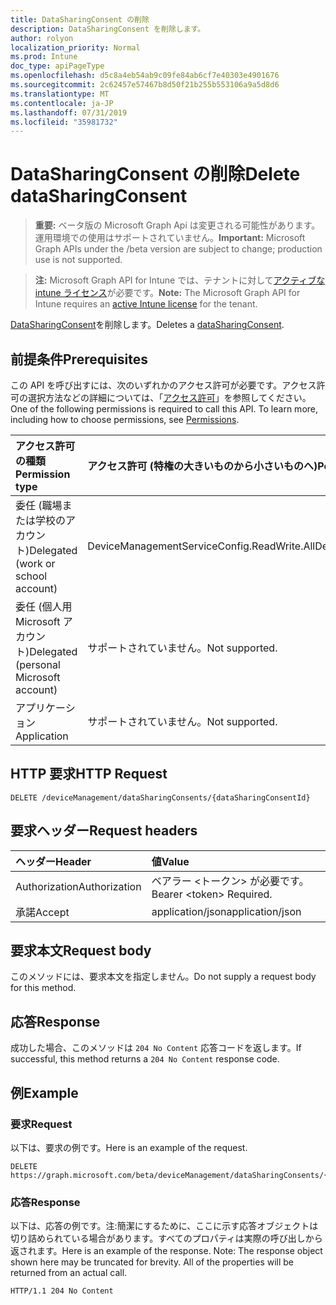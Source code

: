 ```yaml
---
title: DataSharingConsent の削除
description: DataSharingConsent を削除します。
author: rolyon
localization_priority: Normal
ms.prod: Intune
doc_type: apiPageType
ms.openlocfilehash: d5c8a4eb54ab9c09fe84ab6cf7e40303e4901676
ms.sourcegitcommit: 2c62457e57467b8d50f21b255b553106a9a5d8d6
ms.translationtype: MT
ms.contentlocale: ja-JP
ms.lasthandoff: 07/31/2019
ms.locfileid: "35981732"
---
```

# <a name="delete-datasharingconsent"></a><span data-ttu-id="ab076-103">DataSharingConsent の削除</span><span class="sxs-lookup"><span data-stu-id="ab076-103">Delete dataSharingConsent</span></span>

> <span data-ttu-id="ab076-104">**重要:** ベータ版の Microsoft Graph Api は変更される可能性があります。運用環境での使用はサポートされていません。</span><span class="sxs-lookup"><span data-stu-id="ab076-104">**Important:** Microsoft Graph APIs under the /beta version are subject to change; production use is not supported.</span></span>

> <span data-ttu-id="ab076-105">**注:** Microsoft Graph API for Intune では、テナントに対して[アクティブな intune ライセンス](https://go.microsoft.com/fwlink/?linkid=839381)が必要です。</span><span class="sxs-lookup"><span data-stu-id="ab076-105">**Note:** The Microsoft Graph API for Intune requires an [active Intune license](https://go.microsoft.com/fwlink/?linkid=839381) for the tenant.</span></span>

<span data-ttu-id="ab076-106">[DataSharingConsent](../resources/intune-devices-datasharingconsent.md)を削除します。</span><span class="sxs-lookup"><span data-stu-id="ab076-106">Deletes a [dataSharingConsent](../resources/intune-devices-datasharingconsent.md).</span></span>

## <a name="prerequisites"></a><span data-ttu-id="ab076-107">前提条件</span><span class="sxs-lookup"><span data-stu-id="ab076-107">Prerequisites</span></span>
<span data-ttu-id="ab076-p101">この API を呼び出すには、次のいずれかのアクセス許可が必要です。アクセス許可の選択方法などの詳細については、「[アクセス許可](/graph/permissions-reference)」を参照してください。</span><span class="sxs-lookup"><span data-stu-id="ab076-p101">One of the following permissions is required to call this API. To learn more, including how to choose permissions, see [Permissions](/graph/permissions-reference).</span></span>

|<span data-ttu-id="ab076-110">アクセス許可の種類</span><span class="sxs-lookup"><span data-stu-id="ab076-110">Permission type</span></span>|<span data-ttu-id="ab076-111">アクセス許可 (特権の大きいものから小さいものへ)</span><span class="sxs-lookup"><span data-stu-id="ab076-111">Permissions (from most to least privileged)</span></span>|
|:---|:---|
|<span data-ttu-id="ab076-112">委任 (職場または学校のアカウント)</span><span class="sxs-lookup"><span data-stu-id="ab076-112">Delegated (work or school account)</span></span>|<span data-ttu-id="ab076-113">DeviceManagementServiceConfig.ReadWrite.All</span><span class="sxs-lookup"><span data-stu-id="ab076-113">DeviceManagementServiceConfig.ReadWrite.All</span></span>|
|<span data-ttu-id="ab076-114">委任 (個人用 Microsoft アカウント)</span><span class="sxs-lookup"><span data-stu-id="ab076-114">Delegated (personal Microsoft account)</span></span>|<span data-ttu-id="ab076-115">サポートされていません。</span><span class="sxs-lookup"><span data-stu-id="ab076-115">Not supported.</span></span>|
|<span data-ttu-id="ab076-116">アプリケーション</span><span class="sxs-lookup"><span data-stu-id="ab076-116">Application</span></span>|<span data-ttu-id="ab076-117">サポートされていません。</span><span class="sxs-lookup"><span data-stu-id="ab076-117">Not supported.</span></span>|

## <a name="http-request"></a><span data-ttu-id="ab076-118">HTTP 要求</span><span class="sxs-lookup"><span data-stu-id="ab076-118">HTTP Request</span></span>
<!-- {
  "blockType": "ignored"
}
-->
``` http
DELETE /deviceManagement/dataSharingConsents/{dataSharingConsentId}
```

## <a name="request-headers"></a><span data-ttu-id="ab076-119">要求ヘッダー</span><span class="sxs-lookup"><span data-stu-id="ab076-119">Request headers</span></span>
|<span data-ttu-id="ab076-120">ヘッダー</span><span class="sxs-lookup"><span data-stu-id="ab076-120">Header</span></span>|<span data-ttu-id="ab076-121">値</span><span class="sxs-lookup"><span data-stu-id="ab076-121">Value</span></span>|
|:---|:---|
|<span data-ttu-id="ab076-122">Authorization</span><span class="sxs-lookup"><span data-stu-id="ab076-122">Authorization</span></span>|<span data-ttu-id="ab076-123">ベアラー &lt;トークン&gt; が必要です。</span><span class="sxs-lookup"><span data-stu-id="ab076-123">Bearer &lt;token&gt; Required.</span></span>|
|<span data-ttu-id="ab076-124">承諾</span><span class="sxs-lookup"><span data-stu-id="ab076-124">Accept</span></span>|<span data-ttu-id="ab076-125">application/json</span><span class="sxs-lookup"><span data-stu-id="ab076-125">application/json</span></span>|

## <a name="request-body"></a><span data-ttu-id="ab076-126">要求本文</span><span class="sxs-lookup"><span data-stu-id="ab076-126">Request body</span></span>
<span data-ttu-id="ab076-127">このメソッドには、要求本文を指定しません。</span><span class="sxs-lookup"><span data-stu-id="ab076-127">Do not supply a request body for this method.</span></span>

## <a name="response"></a><span data-ttu-id="ab076-128">応答</span><span class="sxs-lookup"><span data-stu-id="ab076-128">Response</span></span>
<span data-ttu-id="ab076-129">成功した場合、このメソッドは `204 No Content` 応答コードを返します。</span><span class="sxs-lookup"><span data-stu-id="ab076-129">If successful, this method returns a `204 No Content` response code.</span></span>

## <a name="example"></a><span data-ttu-id="ab076-130">例</span><span class="sxs-lookup"><span data-stu-id="ab076-130">Example</span></span>

### <a name="request"></a><span data-ttu-id="ab076-131">要求</span><span class="sxs-lookup"><span data-stu-id="ab076-131">Request</span></span>
<span data-ttu-id="ab076-132">以下は、要求の例です。</span><span class="sxs-lookup"><span data-stu-id="ab076-132">Here is an example of the request.</span></span>
``` http
DELETE https://graph.microsoft.com/beta/deviceManagement/dataSharingConsents/{dataSharingConsentId}
```

### <a name="response"></a><span data-ttu-id="ab076-133">応答</span><span class="sxs-lookup"><span data-stu-id="ab076-133">Response</span></span>
<span data-ttu-id="ab076-p102">以下は、応答の例です。注:簡潔にするために、ここに示す応答オブジェクトは切り詰められている場合があります。すべてのプロパティは実際の呼び出しから返されます。</span><span class="sxs-lookup"><span data-stu-id="ab076-p102">Here is an example of the response. Note: The response object shown here may be truncated for brevity. All of the properties will be returned from an actual call.</span></span>
``` http
HTTP/1.1 204 No Content
```





